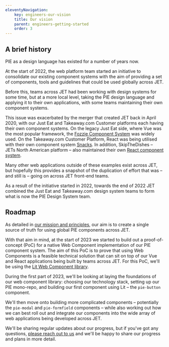 ```yaml
---
eleventyNavigation:
    key: engineers-our-vision
    title: Our vision
    parent: engineers-getting-started
    order: 3
---
```



## A brief history

PIE as a design language has existed for a number of years now.

At the start of 2022, the web platform team started an initiative to consolidate our existing component systems with the aim of providing a set of components, tools and guidelines that could be used globally across JET.

Before this, teams across JET had been working with design systems for some time, but at a more local level, taking the PIE design language and applying it to their own applications, with some teams maintaining their own component systems.

This issue was exacerbated by the merger that created JET back in April 2020, with our Just Eat and Takeaway.com Customer platforms each having their own component systems.  On the legacy Just Eat side, where Vue was the most popular framework, the [Fozzie Component System](https://github.com/justeattakeaway/fozzie-components) was widely used. On the Takeaway.com Customer Platform, React was being utilised with their own component system [Snacks](https://snacks.takeaway.com/). In addition, SkipTheDishes – JETs North American platform – also maintained their own [React component system](https://github.com/justeat/pie-project).

Many other web applications outside of these examples exist across JET, but hopefully this provides a snapshot of the duplication of effort that was – and still is – going on across JET front-end teams.

As a result of the initiative started in 2022, towards the end of 2022 JET combined the Just Eat and Takeaway.com design system teams to form what is now the PIE Design System team.

## Roadmap

As detailed in [our mission and principles](/all-about-pie/our-vision/), our aim is to create a single source of truth for using global PIE components across JET.

With that aim in mind, at the start of 2023 we started to build out a proof-of-concept (PoC) for a native Web Component implementation of our PIE component system. The aim of this PoC is to prove that using Web Components is a feasible technical solution that can sit on top of our Vue and React applications being built by teams across JET. For this PoC, we'll be using the [Lit Web Component library](https://lit.dev/).

During the first part of 2023, we'll be looking at laying the foundations of our web component library: choosing our technology stack, setting up our PIE mono-repo, and building our first component using Lit – the `pie-button` component.

We'll then move onto building more complicated components – potentially the `pie-modal` and `pie-formfield` components – while also working out how we can best roll out and integrate our components into the wide array of web applications being developed across JET.

We'll be sharing regular updates about our progress, but if you've got any questions, [please reach out to us](/support/contact-us/) and we'll be happy to share our progress and plans in more detail.
